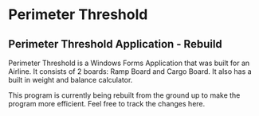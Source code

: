 # Perimeter Threshold
## Perimeter Threshold Application - Rebuild

Perimeter Threshold is a Windows Forms Application that was built for an Airline. It consists of 2 boards: Ramp Board and Cargo Board. It also has a built in weight and balance calculator.

This program is currently being rebuilt from the ground up to make the program more efficient. Feel free to track the changes here.